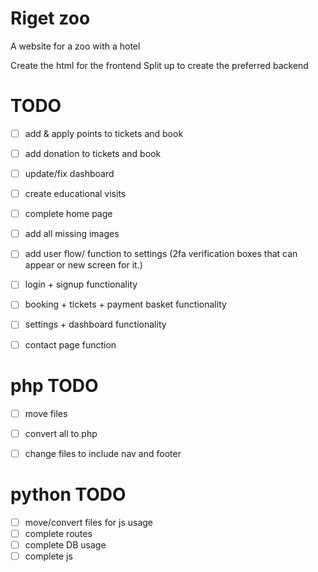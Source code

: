 # Riget zoo 
A website for a zoo with a hotel

Create the html for the frontend 
Split up to create the preferred backend 



# TODO
 - [ ] add & apply points to tickets and book
 - [ ] add donation to tickets and book
 - [ ] update/fix dashboard
 - [ ] create educational visits 
 - [ ] complete home page
 - [ ] add all missing images 
 - [ ] add user flow/ function to settings (2fa verification boxes that can appear or new screen for it.)
 - [ ] login + signup functionality 
 - [ ] booking + tickets + payment basket functionality
 - [ ] settings + dashboard functionality
 - [ ] contact page function


# php TODO
 - [ ] move files
 - [ ] convert all to php
 - [ ] change files to include nav and footer 



# python TODO 
 - [ ] move/convert files for js usage 
 - [ ] complete routes 
 - [ ] complete DB usage
 - [ ] complete js
